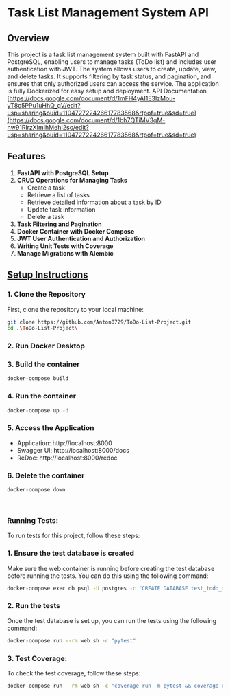 # Task List Management System API

## Overview

This project is a task list management system built with FastAPI and PostgreSQL, enabling users to manage tasks (ToDo list)
and includes user authentication with JWT. The system allows users to create, update, view, and delete tasks. It
supports filtering by task status, and pagination, and ensures that only authorized users can access the service. The
application is fully Dockerized for easy setup and deployment.
API
Documentation [https://docs.google.com/document/d/1mFH4yAI1E3IzMou-yT8c5PPu1uHhQ_gV/edit?usp=sharing&ouid=110472722426617783568&rtpof=true&sd=true](https://docs.google.com/document/d/1bh7QTiMV3qM-nw91RlrzXImIhMehI2sc/edit?usp=sharing&ouid=110472722426617783568&rtpof=true&sd=true)

## Features

1. **FastAPI with PostgreSQL Setup**
2. **CRUD Operations for Managing Tasks**
   - Create a task
   - Retrieve a list of tasks
   - Retrieve detailed information about a task by ID
   - Update task information
   - Delete a task
3. **Task Filtering and Pagination**
4. **Docker Container with Docker Compose**
5. **JWT User Authentication and Authorization**
6. **Writing Unit Tests with Coverage**
7. **Manage Migrations with Alembic**


## <ins> Setup Instructions

### 1. Clone the Repository

First, clone the repository to your local machine:

```bash
git clone https://github.com/Anton0729/ToDo-List-Project.git
cd .\ToDo-List-Project\
```

### 2. Run Docker Desktop

### 3. Build the container

```bash
docker-compose build
```

### 4. Run the container

```bash
docker-compose up -d
```

### 5. Access the Application

- Application: http://localhost:8000
- Swagger UI: http://localhost:8000/docs
- ReDoc: http://localhost:8000/redoc

### 6. Delete the container

```bash
docker-compose down
```

<br>

### Running Tests:

To run tests for this project, follow these steps:

### 1. Ensure the test database is created

Make sure the web container is running before creating the test database before running the tests. You can do this using
the following command:

```bash
docker-compose exec db psql -U postgres -c "CREATE DATABASE test_todo_db;"
```

### 2. Run the tests

Once the test database is set up, you can run the tests using the following command:

```bash
docker-compose run --rm web sh -c "pytest"
```

### 3. Test Coverage:

To check the test coverage, follow these steps:

```bash
docker-compose run --rm web sh -c "coverage run -m pytest && coverage report"
```
